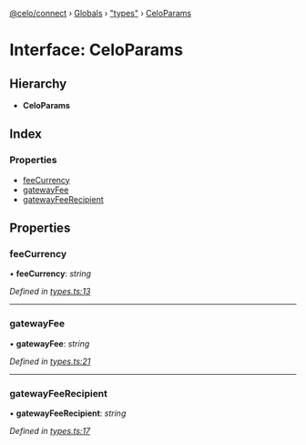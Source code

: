 [@celo/connect](../README.md) › [Globals](../globals.md) › ["types"](../modules/_types_.md) › [CeloParams](_types_.celoparams.md)

# Interface: CeloParams

## Hierarchy

* **CeloParams**

## Index

### Properties

* [feeCurrency](_types_.celoparams.md#feecurrency)
* [gatewayFee](_types_.celoparams.md#gatewayfee)
* [gatewayFeeRecipient](_types_.celoparams.md#gatewayfeerecipient)

## Properties

###  feeCurrency

• **feeCurrency**: *string*

*Defined in [types.ts:13](https://github.com/celo-org/celo-monorepo/blob/master/packages/sdk/connect/src/types.ts#L13)*

___

###  gatewayFee

• **gatewayFee**: *string*

*Defined in [types.ts:21](https://github.com/celo-org/celo-monorepo/blob/master/packages/sdk/connect/src/types.ts#L21)*

___

###  gatewayFeeRecipient

• **gatewayFeeRecipient**: *string*

*Defined in [types.ts:17](https://github.com/celo-org/celo-monorepo/blob/master/packages/sdk/connect/src/types.ts#L17)*
